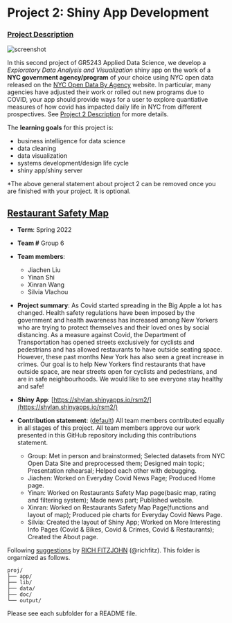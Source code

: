 # Project 2: Shiny App Development

### [Project Description](doc/project2_desc.md)

![screenshot](output/Snipaste.png)

In this second project of GR5243 Applied Data Science, we develop a *Exploratory Data Analysis and Visualization* shiny app on the work of a **NYC government agency/program** of your choice using NYC open data released on the [NYC Open Data By Agency](https://opendata.cityofnewyork.us/data/) website. In particular, many agencies have adjusted their work or rolled out new programs due to COVID, your app should provide ways for a user to explore quantiative measures of how covid has impacted daily life in NYC from different prospectives. See [Project 2 Description](doc/project2_desc.md) for more details.  

The **learning goals** for this project is:

- business intelligence for data science
- data cleaning
- data visualization
- systems development/design life cycle
- shiny app/shiny server

*The above general statement about project 2 can be removed once you are finished with your project. It is optional.

## [Restaurant Safety Map](https://shylan.shinyapps.io/rsm2/)
+ **Term**: Spring 2022
+ **Team #** Group 6
+ **Team members**: 
	+ Jiachen Liu
	+ Yinan Shi
	+ Xinran Wang
	+ Silvia Vlachou

+ **Project summary**: As Covid started spreading in the Big Apple a lot has changed. Health safety regulations have been imposed by the government and health awareness has increased among New Yorkers who are trying to protect themselves and their loved ones by social distancing. As a measure against Covid, the Department of Transportation has opened streets exclusively for cyclists and pedestrians and has allowed restaurants to have outside seating space. However, these past months New York has also seen a great increase in crimes. Our goal is to help New Yorkers find restaurants that have outside space, are near streets open for cyclists and pedestrians, and are in safe neighbourhoods. We would like to see everyone stay healthy and safe!

+ **Shiny App**: [https://shylan.shinyapps.io/rsm2/](https://shylan.shinyapps.io/rsm2/)

+ **Contribution statement**: ([default](doc/a_note_on_contributions.md)) All team members contributed equally in all stages of this project. All team members approve our work presented in this GitHub repository including this contributions statement. 
     + Group: Met in person and brainstormed; Selected datasets from NYC Open Data Site and preprocessed them; Designed main topic; Presentation rehearsal; Helped each other with debugging.
     + Jiachen: Worked on Everyday Covid News Page; Produced Home page.
     + Yinan: Worked on Restaurants Safety Map page(basic map, rating and filtering system); Made news part; Published website.
     + Xinran: Worked on Restaurants Safety Map Page(functions and layout of map); Produced pie charts for Everyday Covid News Page.
     + Silvia: Created the layout of Shiny App; Worked on More Interesting Info Pages (Covid & Bikes, Covid & Crimes, Covid & Restaurants); Created the About page.

Following [suggestions](http://nicercode.github.io/blog/2013-04-05-projects/) by [RICH FITZJOHN](http://nicercode.github.io/about/#Team) (@richfitz). This folder is orgarnized as follows.

```
proj/
├── app/
├── lib/
├── data/
├── doc/
└── output/
```

Please see each subfolder for a README file.

